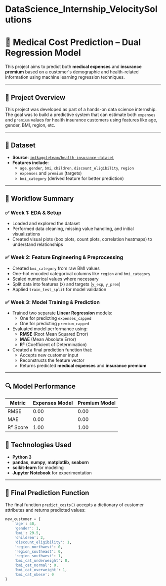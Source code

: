 # DataScience_Internship_VelocitySolutions
# 🏥 Medical Cost Prediction – Dual Regression Model

This project aims to predict both **medical expenses** and **insurance premium** based on a customer's demographic and health-related information using machine learning regression techniques.

---

## 📌 Project Overview

This project was developed as part of a hands-on data science internship. The goal was to build a predictive system that can estimate both `expenses` and `premium` values for health insurance customers using features like age, gender, BMI, region, etc.

---

## 📁 Dataset

- **Source**: [`imtkaggleteam/health-insurance-dataset`](https://www.kaggle.com/datasets/imtkaggleteam/health-insurance-dataset)
- **Features include**:
  - `age`, `gender`, `bmi`, `children`, `discount_eligibility`, `region`
  - `expenses` and `premium` (targets)
  - `bmi_category` (derived feature for better prediction)

---

## 🔄 Workflow Summary

### ✅ Week 1: EDA & Setup
- Loaded and explored the dataset
- Performed data cleaning, missing value handling, and initial visualizations
- Created visual plots (box plots, count plots, correlation heatmaps) to understand relationships

### ✅ Week 2: Feature Engineering & Preprocessing
- Created `bmi_category` from raw BMI values
- One-hot encoded categorical columns like `region` and `bmi_category`
- Scaled numerical values where necessary
- Split data into features (`X`) and targets (`y_exp`, `y_prem`)
- Applied `train_test_split` for model validation

### ✅ Week 3: Model Training & Prediction
- Trained two separate **Linear Regression** models:
  - One for predicting `expenses_capped`
  - One for predicting `premium_capped`
- Evaluated model performance using:
  - **RMSE** (Root Mean Squared Error)
  - **MAE** (Mean Absolute Error)
  - **R²** (Coefficient of Determination)
- Created a final prediction function that:
  - Accepts new customer input
  - Reconstructs the feature vector
  - Returns predicted **medical expenses** and **insurance premium**

---

## 🔍 Model Performance

| Metric     | Expenses Model | Premium Model |
|------------|----------------|----------------|
| RMSE       | 0.00           |     0.00       |
| MAE        | 0.00           |     0.00       |
| R² Score   | 1.00           |     1.00       |


## 🧠 Technologies Used

- **Python 3**
- **pandas**, **numpy**, **matplotlib**, **seaborn**
- **scikit-learn** for modeling
- **Jupyter Notebook** for experimentation

---

## 🚀 Final Prediction Function

The final function `predict_costs()` accepts a dictionary of customer attributes and returns predicted values:

```python
new_customer = {
    'age': 40,
    'gender': 1,
    'bmi': 29.5,
    'children': 2,
    'discount_eligibility': 1,
    'region_northwest': 0,
    'region_southeast': 0,
    'region_southwest': 1,
    'bmi_cat_underweight': 0,
    'bmi_cat_normal': 0,
    'bmi_cat_overweight': 1,
    'bmi_cat_obese': 0
}
